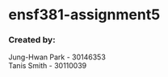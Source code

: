 # ensf381-assignment5

### Created by:  
Jung-Hwan Park  -   30146353  
Tanis Smith     -   30110039  
